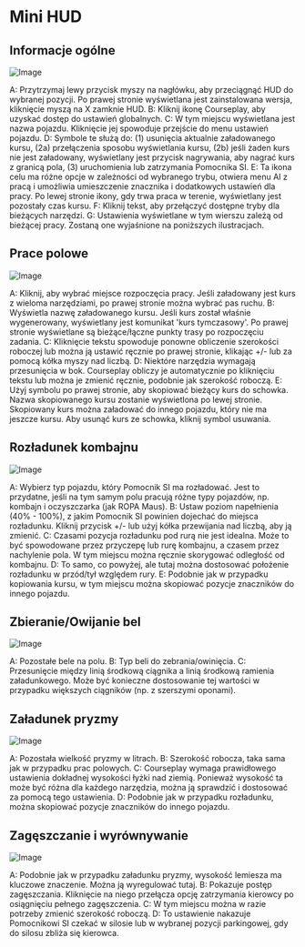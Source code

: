 # Mini HUD

## Informacje ogólne

![Image](/home/runner/work/CourseplayHelp/CourseplayHelp/translation_data/minihudhelp_general_0_0_478_305.png)


A: Przytrzymaj lewy przycisk myszy na nagłówku, aby przeciągnąć HUD do wybranej pozycji. Po prawej stronie wyświetlana jest zainstalowana wersja, kliknięcie myszą na X zamknie HUD.
B: Kliknij ikonę Courseplay, aby uzyskać dostęp do ustawień globalnych.
C: W tym miejscu wyświetlana jest nazwa pojazdu. Kliknięcie jej spowoduje przejście do menu ustawień pojazdu.
D: Symbole te służą do: (1) usunięcia aktualnie załadowanego kursu, (2a) przełączenia sposobu wyświetlania kursu, (2b) jeśli żaden kurs nie jest załadowany, wyświetlany jest przycisk nagrywania, aby nagrać kurs z granicą pola, (3) uruchomienia lub zatrzymania Pomocnika SI.
E: Ta ikona celu ma różne opcje w zależności od wybranego trybu, otwiera menu AI z pracą i umożliwia umieszczenie znacznika i dodatkowych ustawień dla pracy. Po lewej stronie ikony, gdy trwa praca w terenie, wyświetlany jest pozostały czas kursu.
F: Kliknij tekst, aby przełączyć dostępne tryby dla bieżących narzędzi.
G: Ustawienia wyświetlane w tym wierszu zależą od bieżącej pracy. Zostaną one wyjaśnione na poniższych ilustracjach.


## Prace polowe

![Image](/home/runner/work/CourseplayHelp/CourseplayHelp/translation_data/minihudhelp_fieldwork_0_0_478_305.png)


A: Kliknij, aby wybrać miejsce rozpoczęcia pracy. Jeśli załadowany jest kurs z wieloma narzędziami, po prawej stronie można wybrać pas ruchu.
B: Wyświetla nazwę załadowanego kursu. Jeśli kurs został właśnie wygenerowany, wyświetlany jest komunikat 'kurs tymczasowy'. Po prawej stronie wyświetlane są bieżące/łączne punkty trasy po rozpoczęciu zadania.
C: Kliknięcie tekstu spowoduje ponowne obliczenie szerokości roboczej lub można ją ustawić ręcznie po prawej stronie, klikając +/- lub za pomocą kółka myszy nad liczbą.
D: Niektóre narzędzia wymagają przesunięcia w bok. Courseplay obliczy je automatycznie po kliknięciu tekstu lub można je zmienić ręcznie, podobnie jak szerokość roboczą.
E: Użyj symbolu po prawej stronie, aby skopiować bieżący kurs do schowka. Nazwa skopiowanego kursu zostanie wyświetlona po lewej stronie. Skopiowany kurs można załadować do innego pojazdu, który nie ma jeszcze kursu. Aby usunąć kurs ze schowka, kliknij symbol usuwania.


## Rozładunek kombajnu

![Image](/home/runner/work/CourseplayHelp/CourseplayHelp/translation_data/minihudhelp_combineunload_0_0_478_305.png)


A: Wybierz typ pojazdu, który Pomocnik SI ma rozładować. Jest to przydatne, jeśli na tym samym polu pracują różne typy pojazdów, np. kombajn i oczyszczarka (jak ROPA Maus).
B: Ustaw poziom napełnienia (40% - 100%), z jakim Pomocnik SI powinien dojechać do miejsca rozładunku. Kliknij przycisk +/- lub użyj kółka przewijania nad liczbą, aby ją zmienić.
C: Czasami pozycja rozładunku pod rurą nie jest idealna. Może to być spowodowane przez przyczepę lub rurę kombajnu, a czasem przez nachylenie pola. W tym miejscu można ręcznie skorygować odległość od kombajnu.
D: To samo, co powyżej, ale tutaj można dostosować położenie rozładunku w przód/tył względem rury.
E: Podobnie jak w przypadku kopiowania kursu, w tym miejscu można skopiować pozycje znaczników do innego pojazdu.


## Zbieranie/Owijanie bel

![Image](/home/runner/work/CourseplayHelp/CourseplayHelp/translation_data/minihudhelp_balecollect_0_0_478_305.png)


A: Pozostałe bele na polu.
B: Typ beli do zebrania/owinięcia.
C: Przesunięcie między linią środkową ciągnika a linią środkową ramienia załadunkowego. Może być konieczne dostosowanie tej wartości w przypadku większych ciągników (np. z szerszymi oponami).


## Załadunek pryzmy

![Image](/home/runner/work/CourseplayHelp/CourseplayHelp/translation_data/minihudhelp_siloloader_0_0_478_305.png)


A: Pozostała wielkość pryzmy w litrach.
B: Szerokość robocza, taka sama jak w przypadku prac polowych.
C: Courseplay wymaga prawidłowego ustawienia dokładnej wysokości łyżki nad ziemią. Ponieważ wysokość ta może być różna dla każdego narzędzia, można ją sprawdzić i dostosować za pomocą tego ustawienia.
D: Podobnie jak w przypadku rozładunku, można skopiować pozycje znaczników do innego pojazdu.


## Zagęszczanie i wyrównywanie

![Image](/home/runner/work/CourseplayHelp/CourseplayHelp/translation_data/minihudhelp_siloworker_0_0_478_305.png)


A: Podobnie jak w przypadku załadunku pryzmy, wysokość lemiesza ma kluczowe znaczenie. Można ją wyregulować tutaj.
B: Pokazuje postęp zagęszczania. Kliknięcie na niego przełącza opcję zatrzymania kierowcy po osiągnięciu pełnego zagęszczenia.
C: W tym miejscu można w razie potrzeby zmienić szerokość roboczą.
D: To ustawienie nakazuje Pomocnikowi SI czekać w silosie lub w wybranej pozycji parkingowej, gdy do silosu zbliża się kierowca.


